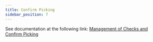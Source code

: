 ```yaml
---
title: Confirm Picking
sidebar_position: 7
---
```


See documentation at the following link: [Management of Checks and Confirm Picking](/docs/logistics/wms/sales/check-row-management)